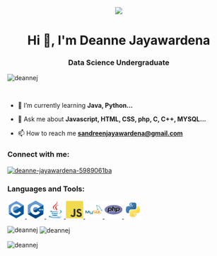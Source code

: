 <p align="center">
  <img src="https://user-images.githubusercontent.com/99180967/218651044-cc1d0400-76e7-4bca-8ea1-0336ef658de0.jpg">
</p>

<h1 align="center">Hi 👋, I'm Deanne Jayawardena</h1>
<h3 align="center">Data Science Undergraduate</h3>


<p align="left"> <img src="https://komarev.com/ghpvc/?username=deannej&label=Profile%20views&color=0e75b6&style=flat" alt="deannej" /> </p>

<p align="left"> <a href="https://twitter.com/" target="blank"><img src="https://img.shields.io/twitter/follow/?logo=twitter&style=for-the-badge" alt="" /></a> </p>

- 🌱 I’m currently learning **Java, Python...**

- 💬 Ask me about **Javascript, HTML, CSS, php, C, C++, MYSQL...**

- 📫 How to reach me **sandreenjayawardena@gmail.com**

<h3 align="left">Connect with me:</h3>
<p align="left">
<a href="https://linkedin.com/in/deanne-jayawardena-5989061ba" target="blank"><img align="center" src="https://raw.githubusercontent.com/rahuldkjain/github-profile-readme-generator/master/src/images/icons/Social/linked-in-alt.svg" alt="deanne-jayawardena-5989061ba" height="30" width="40" /></a>
</p>

<h3 align="left">Languages and Tools:</h3>
<p align="left"> <a href="https://www.cprogramming.com/" target="_blank" rel="noreferrer"> <img src="https://raw.githubusercontent.com/devicons/devicon/master/icons/c/c-original.svg" alt="c" width="40" height="40"/> </a> <a href="https://www.w3schools.com/cpp/" target="_blank" rel="noreferrer"> <img src="https://raw.githubusercontent.com/devicons/devicon/master/icons/cplusplus/cplusplus-original.svg" alt="cplusplus" width="40" height="40"/> </a> <a href="https://www.java.com" target="_blank" rel="noreferrer"> <img src="https://raw.githubusercontent.com/devicons/devicon/master/icons/java/java-original.svg" alt="java" width="40" height="40"/> </a> <a href="https://developer.mozilla.org/en-US/docs/Web/JavaScript" target="_blank" rel="noreferrer"> <img src="https://raw.githubusercontent.com/devicons/devicon/master/icons/javascript/javascript-original.svg" alt="javascript" width="40" height="40"/> </a> <a href="https://www.mysql.com/" target="_blank" rel="noreferrer"> <img src="https://raw.githubusercontent.com/devicons/devicon/master/icons/mysql/mysql-original-wordmark.svg" alt="mysql" width="40" height="40"/> </a> <a href="https://www.php.net" target="_blank" rel="noreferrer"> <img src="https://raw.githubusercontent.com/devicons/devicon/master/icons/php/php-original.svg" alt="php" width="40" height="40"/> </a> <a href="https://www.python.org" target="_blank" rel="noreferrer"> <img src="https://raw.githubusercontent.com/devicons/devicon/master/icons/python/python-original.svg" alt="python" width="40" height="40"/> </a> </p>

<p><img align="left" src="https://github-readme-stats.vercel.app/api/top-langs?username=deannej&show_icons=true&locale=en&layout=compact" alt="deannej" /></p>

<p>&nbsp;<img align="center" src="https://github-readme-stats.vercel.app/api?username=deannej&show_icons=true&locale=en" alt="deannej" /></p>

<p><img align="center" src="https://github-readme-streak-stats.herokuapp.com/?user=deannej&" alt="deannej" /></p>

